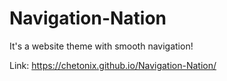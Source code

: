 # Navigation-Nation
It's a website theme with smooth navigation!

Link: https://chetonix.github.io/Navigation-Nation/

